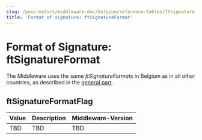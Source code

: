 ```yaml
---
slug: /poscreators/middleware-doc/belgium/reference-tables/ftsignatureformat
title: 'Format of signature: ftSignatureFormat'
---
```


# Format of Signature: ftSignatureFormat
The Middleware uses the same _ftSignatureFormats_ in Belgium as in all other countries, as described in the [general part](../../general/reference-tables/reference-tables.md#format-of-signature-ftsignatureformat). 


## ftSignatureFormatFlag

| Value | Description | Middleware-Version | 
|-------|-------------|--------------------|
|TBD|TBD|TBD|